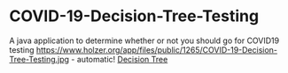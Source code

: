 # COVID-19-Decision-Tree-Testing
A java application to determine whether or not you should go for COVID19 testing
https://www.holzer.org/app/files/public/1265/COVID-19-Decision-Tree-Testing.jpg - automatic!
[Decision Tree](https://www.holzer.org/app/files/public/1265/COVID-19-Decision-Tree-Testing.jpg)

